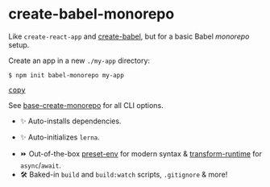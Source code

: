 # create-babel-monorepo

Like `create-react-app` and [create-babel](https://github.com/AndersDJohnson/create-babel), but for a basic Babel _monorepo_ setup.

Create an app in a new `./my-app` directory:

```shell
$ npm init babel-monorepo my-app
```
[<kbd>copy</kbd>](https://copyhaste.com/c/?t=npm%20init%20babel-monorepo%20my-app)

See [base-create-monorepo](https://github.com/AndersDJohnson/base-create-monorepo) for all CLI options.

* :sparkles: Auto-installs dependencies.
- :sparkles: Auto-initializes `lerna`.
* :fast_forward: Out-of-the-box [preset-env](https://babeljs.io/docs/en/babel-preset-env) for modern syntax & [transform-runtime](https://babeljs.io/docs/en/babel-plugin-transform-runtime) for `async`/`await`.
* 🛠️ Baked-in `build` and `build:watch` scripts, `.gitignore` & more!
